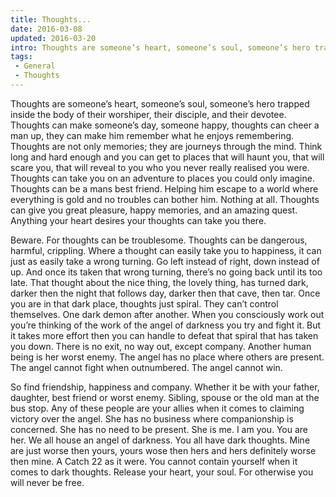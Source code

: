 ```yaml
---
title: Thoughts...
date: 2016-03-08
updated: 2016-03-20
intro: Thoughts are someone’s heart, someone’s soul, someone’s hero trapped inside the body of their worshiper, their disciple, and their devotee. Thoughts can make someone’s day, someone ...
tags:
 - General
 - Thoughts
---
```


<p>Thoughts are someone’s heart, someone’s soul, someone’s hero trapped inside the body of their worshiper, their disciple, and their devotee. Thoughts can make someone’s day, someone happy, thoughts can cheer a man up, they can make him remember what he enjoys remembering. Thoughts are not only memories; they are journeys through the mind. Think long and hard enough and you can get to places that will haunt you, that will scare you, that will reveal to you who you never really realised you were. Thoughts can take you on an adventure to places you could only imagine. Thoughts can be a mans best friend. Helping him escape to a world where everything is gold and no troubles can bother him. Nothing at all. Thoughts can give you great pleasure, happy memories, and an amazing quest. Anything your heart desires your thoughts can take you there.<br></p>





<p>Beware. For thoughts can be troublesome. Thoughts can be dangerous, harmful, crippling. Where a thought can easily take you to happiness, it can just as easily take a wrong turning. Go left instead of right, down instead of up. And once its taken that wrong turning, there’s no going back until its too late. That thought about the nice thing, the lovely thing, has turned dark, darker then the night that follows day, darker then that cave, then tar. Once you are in that dark place, thoughts just spiral. They can’t control themselves. One dark demon after another. When you consciously work out you’re thinking of the work of the angel of darkness you try and fight it. But it takes more effort then you can handle to defeat that spiral that has taken you down. There is no exit, no way out, except company. Another human being is her worst enemy. The angel has no place where others are present. The angel cannot fight when outnumbered. The angel cannot win.</p>







<p>So find friendship, happiness and company. Whether it be with your father, daughter, best friend or worst enemy. Sibling, spouse or the old man at the bus stop. Any of these people are your allies when it comes to claiming victory over the angel. She has no business where companionship is concerned. She has no need to be present. She is me. I am you. You are her. We all house an angel of darkness. You all have dark thoughts. Mine are just worse then yours, yours wose then hers and hers definitely worse then mine. A Catch 22 as it were. You cannot contain yourself when it comes to dark thoughts. Release your heart, your soul. For otherwise you will never be free.</p>